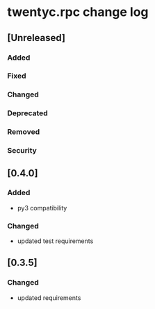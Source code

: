 
# twentyc.rpc change log

## [Unreleased]
### Added
### Fixed
### Changed
### Deprecated
### Removed
### Security


## [0.4.0]
### Added
- py3 compatibility

### Changed
- updated test requirements


## [0.3.5]
### Changed
- updated requirements
